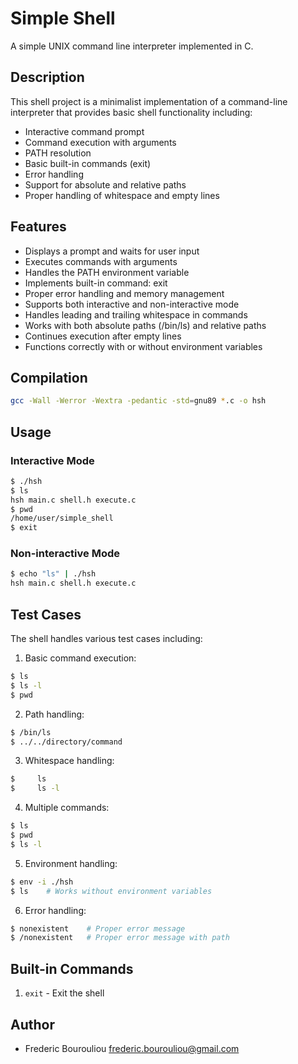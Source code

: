 # Simple Shell

A simple UNIX command line interpreter implemented in C.

## Description

This shell project is a minimalist implementation of a command-line interpreter that provides basic shell functionality including:

- Interactive command prompt
- Command execution with arguments
- PATH resolution
- Basic built-in commands (exit)
- Error handling
- Support for absolute and relative paths
- Proper handling of whitespace and empty lines

## Features

- Displays a prompt and waits for user input
- Executes commands with arguments
- Handles the PATH environment variable
- Implements built-in command: exit
- Proper error handling and memory management
- Supports both interactive and non-interactive mode
- Handles leading and trailing whitespace in commands
- Works with both absolute paths (/bin/ls) and relative paths
- Continues execution after empty lines
- Functions correctly with or without environment variables

## Compilation

```bash
gcc -Wall -Werror -Wextra -pedantic -std=gnu89 *.c -o hsh
```

## Usage

### Interactive Mode
```bash
$ ./hsh
$ ls
hsh main.c shell.h execute.c
$ pwd
/home/user/simple_shell
$ exit
```

### Non-interactive Mode
```bash
$ echo "ls" | ./hsh
hsh main.c shell.h execute.c
```

## Test Cases

The shell handles various test cases including:

1. Basic command execution:
```bash
$ ls
$ ls -l
$ pwd
```

2. Path handling:
```bash
$ /bin/ls
$ ../../directory/command
```

3. Whitespace handling:
```bash
$     ls    
$     ls -l    
```

4. Multiple commands:
```bash
$ ls
$ pwd
$ ls -l
```

5. Environment handling:
```bash
$ env -i ./hsh
$ ls    # Works without environment variables
```

6. Error handling:
```bash
$ nonexistent    # Proper error message
$ /nonexistent   # Proper error message with path
```

## Built-in Commands

1. `exit` - Exit the shell

## Author

- Frederic Bourouliou <frederic.bourouliou@gmail.com>
